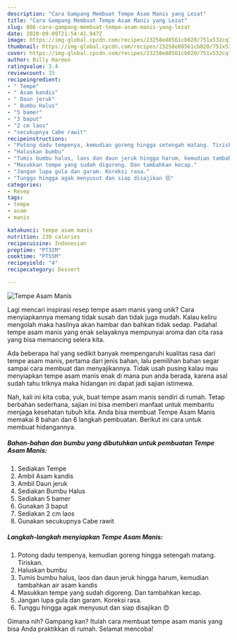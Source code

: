 ```yaml
---
description: "Cara Gampang Membuat Tempe Asam Manis yang Lezat"
title: "Cara Gampang Membuat Tempe Asam Manis yang Lezat"
slug: 886-cara-gampang-membuat-tempe-asam-manis-yang-lezat
date: 2020-09-09T21:54:41.947Z
image: https://img-global.cpcdn.com/recipes/23258e88561cb020/751x532cq70/tempe-asam-manis-foto-resep-utama.jpg
thumbnail: https://img-global.cpcdn.com/recipes/23258e88561cb020/751x532cq70/tempe-asam-manis-foto-resep-utama.jpg
cover: https://img-global.cpcdn.com/recipes/23258e88561cb020/751x532cq70/tempe-asam-manis-foto-resep-utama.jpg
author: Billy Harmon
ratingvalue: 3.4
reviewcount: 15
recipeingredient:
- " Tempe"
- " Asam kandis"
- " Daun jeruk"
- " Bumbu Halus"
- "5 bamer"
- "3 baput"
- "2 cm laos"
- "secukupnya Cabe rawit"
recipeinstructions:
- "Potong dadu tempenya, kemudian goreng hingga setengah matang. Tiriskan."
- "Haluskan bumbu"
- "Tumis bumbu halus, laos dan daun jeruk hingga harum, kemudian tambahkan air asam kandis"
- "Masukkan tempe yang sudah digoreng. Dan tambahkan kecap."
- "Jangan lupa gula dan garam. Koreksi rasa."
- "Tunggu hingga agak menyusut dan siap disajikan 😍"
categories:
- Resep
tags:
- tempe
- asam
- manis

katakunci: tempe asam manis 
nutrition: 239 calories
recipecuisine: Indonesian
preptime: "PT32M"
cooktime: "PT55M"
recipeyield: "4"
recipecategory: Dessert

---
```



![Tempe Asam Manis](https://img-global.cpcdn.com/recipes/23258e88561cb020/751x532cq70/tempe-asam-manis-foto-resep-utama.jpg)

Lagi mencari inspirasi resep tempe asam manis yang unik? Cara menyiapkannya memang tidak susah dan tidak juga mudah. Kalau keliru mengolah maka hasilnya akan hambar dan bahkan tidak sedap. Padahal tempe asam manis yang enak selayaknya mempunyai aroma dan cita rasa yang bisa memancing selera kita.



Ada beberapa hal yang sedikit banyak mempengaruhi kualitas rasa dari tempe asam manis, pertama dari jenis bahan, lalu pemilihan bahan segar sampai cara membuat dan menyajikannya. Tidak usah pusing kalau mau menyiapkan tempe asam manis enak di mana pun anda berada, karena asal sudah tahu triknya maka hidangan ini dapat jadi sajian istimewa.


Nah, kali ini kita coba, yuk, buat tempe asam manis sendiri di rumah. Tetap berbahan sederhana, sajian ini bisa memberi manfaat untuk membantu menjaga kesehatan tubuh kita. Anda bisa membuat Tempe Asam Manis memakai 8 bahan dan 6 langkah pembuatan. Berikut ini cara untuk membuat hidangannya.

<!--inarticleads1-->

##### Bahan-bahan dan bumbu yang dibutuhkan untuk pembuatan Tempe Asam Manis:

1. Sediakan  Tempe
1. Ambil  Asam kandis
1. Ambil  Daun jeruk
1. Sediakan  Bumbu Halus
1. Sediakan 5 bamer
1. Gunakan 3 baput
1. Sediakan 2 cm laos
1. Gunakan secukupnya Cabe rawit




<!--inarticleads2-->

##### Langkah-langkah menyiapkan Tempe Asam Manis:

1. Potong dadu tempenya, kemudian goreng hingga setengah matang. Tiriskan.
1. Haluskan bumbu
1. Tumis bumbu halus, laos dan daun jeruk hingga harum, kemudian tambahkan air asam kandis
1. Masukkan tempe yang sudah digoreng. Dan tambahkan kecap.
1. Jangan lupa gula dan garam. Koreksi rasa.
1. Tunggu hingga agak menyusut dan siap disajikan 😍




Gimana nih? Gampang kan? Itulah cara membuat tempe asam manis yang bisa Anda praktikkan di rumah. Selamat mencoba!
